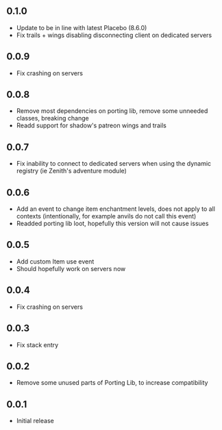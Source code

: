 


## 0.1.0
* Update to be in line with latest Placebo (8.6.0)
* Fix trails + wings disabling disconnecting client on dedicated servers

## 0.0.9
* Fix crashing on servers

## 0.0.8
* Remove most dependencies on porting lib, remove some unneeded classes, breaking change
* Readd support for shadow's patreon wings and trails

## 0.0.7
* Fix inability to connect to dedicated servers when using the dynamic registry (ie Zenith's adventure module)

## 0.0.6
* Add an event to change item enchantment levels, does not apply to all contexts (intentionally, for example anvils do not call this event)
* Readded porting lib loot, hopefully this version will not cause issues

## 0.0.5
* Add custom Item use event
* Should hopefully work on servers now

## 0.0.4
* Fix crashing on servers

## 0.0.3
* Fix stack entry

## 0.0.2
* Remove some unused parts of Porting Lib, to increase compatibility

## 0.0.1
* Initial release